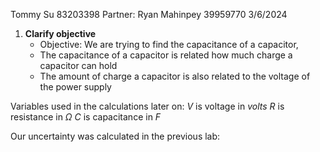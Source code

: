 Tommy Su 83203398
Partner: Ryan Mahinpey 39959770
3/6/2024

1. **Clarify objective**
	- Objective: We are trying to find the capacitance of a capacitor,
	- The capacitance of a capacitor is related how much charge a capacitor can hold
	- The amount of charge a capacitor is also related to the voltage of the power supply


Variables used in the calculations later on:
$V$ is voltage in $volts$
$R$ is resistance in $\Omega$
$C$ is capacitance in $F$

Our uncertainty was calculated in the previous lab:


